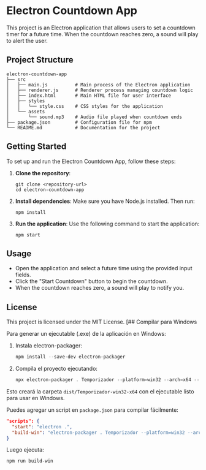 # Electron Countdown App

This project is an Electron application that allows users to set a countdown timer for a future time. When the countdown reaches zero, a sound will play to alert the user.

## Project Structure

```
electron-countdown-app
├── src
│   ├── main.js          # Main process of the Electron application
│   ├── renderer.js      # Renderer process managing countdown logic
│   ├── index.html       # Main HTML file for user interface
│   ├── styles
│   │   └── style.css    # CSS styles for the application
│   └── assets
│       └── sound.mp3    # Audio file played when countdown ends
├── package.json         # Configuration file for npm
└── README.md            # Documentation for the project
```

## Getting Started

To set up and run the Electron Countdown App, follow these steps:

1. **Clone the repository**:
   ```
   git clone <repository-url>
   cd electron-countdown-app
   ```

2. **Install dependencies**:
   Make sure you have Node.js installed. Then run:
   ```
   npm install
   ```

3. **Run the application**:
   Use the following command to start the application:
   ```
   npm start
   ```

## Usage

- Open the application and select a future time using the provided input fields.
- Click the "Start Countdown" button to begin the countdown.
- When the countdown reaches zero, a sound will play to notify you.

## License

This project is licensed under the MIT License.
[## Compilar para Windows

Para generar un ejecutable (.exe) de la aplicación en Windows:

1. Instala electron-packager:
   ```powershell
   npm install --save-dev electron-packager
   ```
2. Compila el proyecto ejecutando:
   ```powershell
   npx electron-packager . Temporizador --platform=win32 --arch=x64 --out=dist --overwrite
   ```

Esto creará la carpeta `dist/Temporizador-win32-x64` con el ejecutable listo para usar en Windows.

Puedes agregar un script en `package.json` para compilar fácilmente:
```json
"scripts": {
  "start": "electron .",
  "build-win": "electron-packager . Temporizador --platform=win32 --arch=x64 --out=dist --overwrite"
}
```
Luego ejecuta:
```powershell
npm run build-win
```